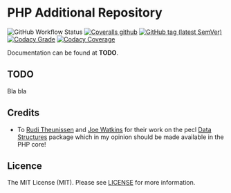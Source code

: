 # PHP Additional Repository

![GitHub Workflow Status](https://img.shields.io/github/workflow/status/php-addition-repository/par/Unit%20tests?label=Unit%20Tests&style=for-the-badge)
[![Coveralls github](https://img.shields.io/coveralls/github/php-addition-repository/par?style=for-the-badge)]((https://coveralls.io/github/php-addition-repository/par?branch=master))
[![GitHub tag (latest SemVer)](https://img.shields.io/github/v/tag/php-addition-repository/par?sort=semver&style=for-the-badge)](https://github.com/php-addition-repository/par/tags)
[![Codacy Grade](https://img.shields.io/codacy/grade/9c324a236cd5478ea683468469f0fc14?style=for-the-badge)](https://app.codacy.com/gh/php-addition-repository/par/dashboard)
[![Codacy Coverage](https://img.shields.io/codacy/coverage/9c324a236cd5478ea683468469f0fc14?style=for-the-badge)](https://app.codacy.com/gh/php-addition-repository/par/dashboard)

Documentation can be found at **TODO**.

## TODO

Bla bla

## Credits

- To [Rudi Theunissen](https://github.com/rtheunissen) and [Joe Watkins](https://github.com/krakjoe) for their work on the pecl [Data Structures](https://github.com/php-ds/ext-ds) package which in my opinion should be made available in the PHP core!

## Licence

The MIT License (MIT). Please see [LICENSE](LICENCE.md) for more information.
